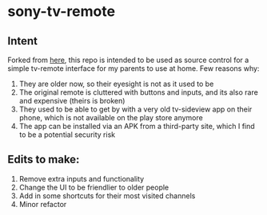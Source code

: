 # sony-tv-remote

## Intent

Forked from [here](https://github.com/avinash311/sony-tv-remote), this repo is intended to be used as source control for a simple tv-remote interface for my parents to use at home. Few reasons why:

1. They are older now, so their eyesight is not as it used to be
2. The original remote is cluttered with buttons and inputs, and its also rare and expensive (theirs is broken)
3. They used to be able to get by with a very old tv-sideview app on their phone, which is not available on the play store anymore
4. The app can be installed via an APK from a third-party site, which I find to be a potential security risk

## Edits to make:

1. Remove extra inputs and functionality
2. Change the UI to be friendlier to older people
3. Add in some shortcuts for their most visited channels
4. Minor refactor
